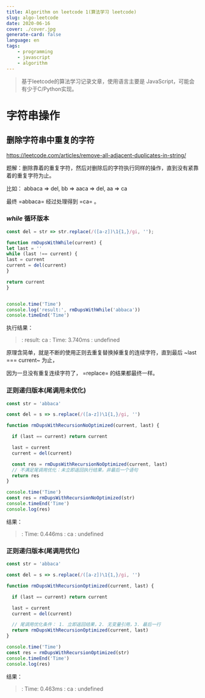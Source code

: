 ```yaml
---
title: Algorithm on leetcode 1(算法学习 leetcode)
slug: algo-leetcode
date: 2020-06-16
cover: ./cover.jpg
generate-card: false
language: en
tags:
    - programming
    - javascript
    - algorithm
---
```


> 基于leetcode的算法学习记录文章，使用语言主要是 JavaScript，可能会有少于C/Python实现。

# 字符串操作

## 删除字符串中重复的字符

https://leetcode.com/articles/remove-all-adjacent-duplicates-in-string/

题解：删除靠着的重复字符，然后对删除后的字符执行同样的操作，直到没有紧靠着的重复字符为止。

  比如： abbaca => del, bb => aaca => del, aa => ca

  最终 =abbaca= 经过处理得到 =ca= 。

### *while* 循环版本

```js
const del = str => str.replace(/([a-z])\1{1,}/gi, '');

function rmDupsWithWhile(current) {
let last = ''
while (last !== current) {
last = current
current = del(current)
}

return current
}


console.time('Time')
console.log('result:', rmDupsWithWhile('abbaca'))
console.timeEnd('Time')
```

执行结果：

>: result: ca
>: Time: 3.740ms
>: undefined

原理含简单，就是不断的使用正则去重复替换掉重复的连续字符，直到最后 ~last === current~ 为止，

因为一旦没有重复连续字符了， =replace= 的结果都最终一样。

### 正则递归版本(尾调用未优化)

```js
const str = 'abbaca'

const del = s => s.replace(/([a-z])\1{1,}/gi, '')

function rmDupsWithRecursionNoOptimized(current, last) {

  if (last == current) return current

  last = current
  current = del(current)

  const res = rmDupsWithRecursionNoOptimized(current, last)
  // 不满足尾调用优化：未立即返回执行结果，非最后一个语句
  return res
}

console.time('Time')
const res = rmDupsWithRecursionNoOptimized(str)
console.timeEnd('Time')
console.log(res)
```

结果：

>: Time: 0.446ms
>: ca
>: undefined

### 正则递归版本(尾调用优化)

```js
const str = 'abbaca'

const del = s => s.replace(/([a-z])\1{1,}/gi, '')

function rmDupsWithRecursionOptimized(current, last) {

  if (last == current) return current

  last = current
  current = del(current)

  // 尾调用优化条件： 1. 立即返回结果，2. 无变量引用，3. 最后一行
  return rmDupsWithRecursionOptimized(current, last)
}

console.time('Time')
const res = rmDupsWithRecursionOptimized(str)
console.timeEnd('Time')
console.log(res)
```

结果：

>: Time: 0.463ms
>: ca
>: undefined